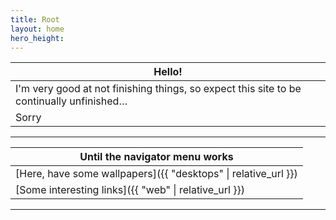 ```yaml
---
title: Root
layout: home
hero_height: 
---
```




| Hello!                                                       |
| ------------------------------------------------------------ |
| I'm very good at not finishing things, so expect this site to be continually unfinished… |
| Sorry                                                        |

---

| Until the navigator menu works                               |
| ------------------------------------------------------------ |
| [Here, have some wallpapers]({{ "desktops" \| relative_url }}) |
| [Some interesting links]({{ "web" \| relative_url }})        |

---

